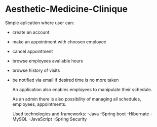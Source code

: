 # Aesthetic-Medicine-Clinique

Simple aplication where user can:
* create an account
* make an appointment with choosen employee
* cancel appointment
* browse employees avaliable hours
* browse history of visits
* be notified via email if desired time is no more taken

  An application also enables employees to manipulate their schedule.

  As an admin there is also possibility of managing all schedules, employees, appointments.

  Used technologies and frameworks:
  -Java
  -Spring boot
  -Hibernate
  -MySQL
  -JavaScript
  -Spring Security
  
